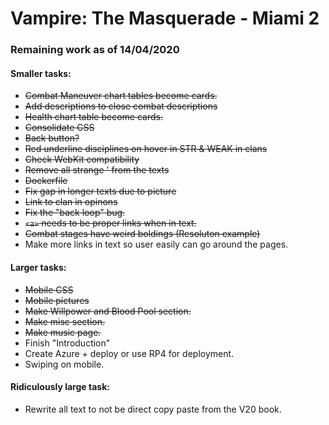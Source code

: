 # Vampire: The Masquerade - Miami 2

### Remaining work as of 14/04/2020
#### Smaller tasks:
- ~~Combat Maneuver chart tables become cards.~~
- ~~Add descriptions to close combat descriptions~~
- ~~Health chart table become cards.~~
- ~~Consolidate CSS~~
- ~~Back button?~~
- ~~Red underline disciplines on hover in STR & WEAK in clans~~
- ~~Check WebKit compatibility~~
- ~~Remove all strange ' from the texts~~
- ~~Dockerfile~~
- ~~Fix gap in longer texts due to picture~~
- ~~Link to clan in opinons~~
- ~~Fix the "back loop" bug.~~
- ~~`<a>` needs to be proper links when in text.~~
- ~~Combat stages have weird boldings (Resoluton example)~~
- Make more links in text so user easily can go around the pages.

#### Larger tasks:
- ~~Mobile CSS~~
- ~~Mobile pictures~~
- ~~Make Willpower and Blood Pool section.~~
- ~~Make misc section.~~
- ~~Make music page.~~
- Finish "Introduction"
- Create Azure + deploy or use RP4 for deployment.
- Swiping on mobile.

#### Ridiculously large task:
- Rewrite all text to not be direct copy paste from the V20 book.